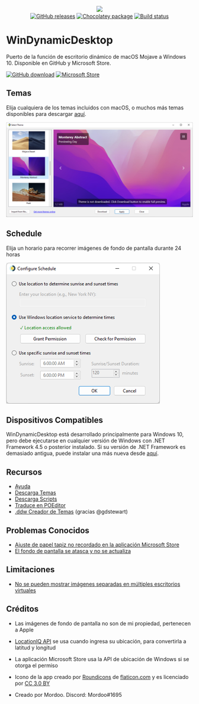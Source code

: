 <p align="center">
<img src="https://github.com/t1m0thyj/WinDynamicDesktop/blob/master/uwp/Images/Square44x44Logo.scale-200.png?raw=true">
<br/>
<a href="https://github.com/t1m0thyj/WinDynamicDesktop/releases"><img src="https://img.shields.io/github/downloads/t1m0thyj/WinDynamicDesktop/total.svg?style=flat-square" alt="GitHub releases"></a>
<a href="https://chocolatey.org/packages/windynamicdesktop"><img src="https://img.shields.io/chocolatey/v/windynamicdesktop?style=flat-square" alt="Chocolatey package"></a>
<a href="https://github.com/t1m0thyj/WinDynamicDesktop/actions/workflows/build.yml"><img src="https://img.shields.io/github/workflow/status/t1m0thyj/WinDynamicDesktop/Build?logo=github&style=flat-square" alt="Build status"></a>
</p>

# WinDynamicDesktop
Puerto de la función de escritorio dinámico de macOS Mojave a Windows 10. Disponible en GitHub y Microsoft Store.

<a href="https://github.com/t1m0thyj/WinDynamicDesktop/releases/latest"><img src="https://github.com/t1m0thyj/WinDynamicDesktop/blob/master/images/download_github.png?raw=true" alt="GitHub download" width="142"></a>
<a href="//www.microsoft.com/store/apps/9nm8n7dq3z5f?cid=storebadge&ocid=badge"><img src="https://developer.microsoft.com/store/badges/images/English_get-it-from-MS.png" alt="Microsoft Store" width="142"/></a>

## Temas

Elija cualquiera de los temas incluidos con macOS, o muchos más temas disponibles para descargar [aquí](https://windd.info/themes/).

![Screenshot of Select Theme window](images/select_theme.png)

## Schedule

Elija un horario para recorrer imágenes de fondo de pantalla durante 24 horas

![Screenshot of Configure Timing window](images/configure_schedule.png)

## Dispositivos Compatibles

WinDynamicDesktop está desarrollado principalmente para Windows 10, pero debe ejecutarse en cualquier versión de Windows con .NET Framework 4.5 o posterior instalado. Si su versión de .NET Framework es demasiado antigua, puede instalar una más nueva desde [aquí](https://www.microsoft.com/net/download).

## Recursos

* [Ayuda](https://github.com/t1m0thyj/WinDynamicDesktop/wiki)
* [Descarga Temas](https://windd.info/themes/)
* [Descarga Scripts](https://windd.info/scripts/)
* [Traduce en POEditor](https://poeditor.com/join/project/DEgfVpyuiK)
* [.ddw Creador de Temas](https://ddw-theme-creator.vercel.app/) (gracias @gdstewart)

## Problemas Conocidos

* [Ajuste de papel tapiz no recordado en la aplicación Microsoft Store](https://github.com/t1m0thyj/WinDynamicDesktop/wiki/Known-issues#wallpaper-fit-not-saved-with-multiple-monitors)
* [El fondo de pantalla se atasca y no se actualiza](https://github.com/t1m0thyj/WinDynamicDesktop/wiki/Known-issues#wallpaper-gets-stuck-and-wont-update)

## Limitaciones
* [No se pueden mostrar imágenes separadas en múltiples escritorios virtuales](https://github.com/t1m0thyj/WinDynamicDesktop/issues/299)

## Créditos

* Las imágenes de fondo de pantalla no son de mi propiedad, pertenecen a Apple
* [LocationIQ API](https://locationiq.org/) se usa cuando ingresa su ubicación, para convertirla a latitud y longitud
* La aplicación Microsoft Store usa la API de ubicación de Windows si se otorga el permiso
* Icono de la app creado por [Roundicons](https://www.flaticon.com/authors/roundicons) de [flaticon.com](https://www.flaticon.com/) y es licenciado por [CC 3.0 BY](http://creativecommons.org/licenses/by/3.0/)


* Creado por Mordoo. Discord: Mordoo#1695
